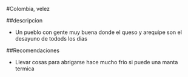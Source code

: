 #Colombia, velez


##descripcion
- Un pueblo con gente muy buena donde el queso y arequipe son el desayuno de todods los dias 

##Recomendaciones
- Llevar cosas para abrigarse hace mucho frio si puede una manta termica
